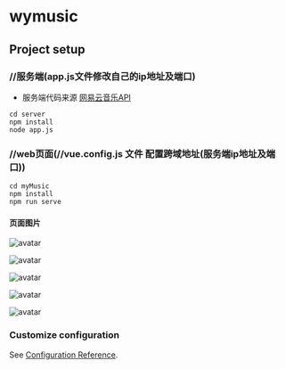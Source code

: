 # wymusic

## Project setup


### //服务端(app.js文件修改自己的ip地址及端口)
* 服务端代码来源 [网易云音乐API](https://binaryify.github.io/NeteaseCloudMusicApi/#/)
```
cd server
npm install   
node app.js
```

### //web页面(//vue.config.js 文件 配置跨域地址(服务端ip地址及端口))
```
cd myMusic
npm install  
npm run serve
```

#### 页面图片
![avatar](./public/img1.png)

![avatar](./public/img2.png)

![avatar](./public/img3.png)

![avatar](./public/img4.png)

![avatar](./public/img5.png)



### Customize configuration
See [Configuration Reference](https://cli.vuejs.org/config/).
